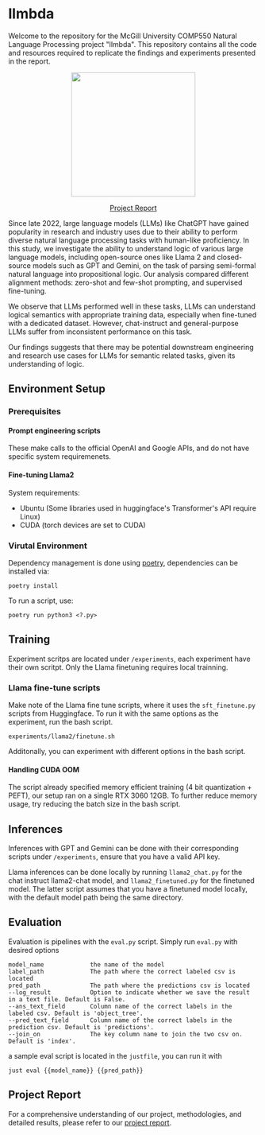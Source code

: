 # llmbda
Welcome to the  repository for the McGill University COMP550 Natural Language Processing project "llmbda". This repository contains all the code and resources required to replicate the findings and experiments presented in the report.

<p align='center'>
  <img src="https://github.com/SamZhang02/llmbda/assets/112342947/b1b7fa0e-3a19-4b24-8465-e2918ec47c0c" width=250/>
</p>

<p align="center">
    <a href="https://github.com/SamZhang02/report/Report.pdf">Project Report</a>
</p>

Since late 2022, large language models (LLMs) like ChatGPT have gained popularity in research and industry uses due to their ability to perform diverse natural language processing tasks with human-like proficiency. In this study, we investigate the ability to understand logic of various large language models, including open-source ones like Llama 2 and closed-source models such as GPT and Gemini, on the task of parsing semi-formal natural language into propositional logic. Our analysis compared different alignment methods: zero-shot and few-shot prompting, and supervised fine-tuning. 

We observe that LLMs performed well in these tasks, LLMs can understand logical semantics with appropriate training data, especially when fine-tuned with a dedicated dataset. However, chat-instruct and general-purpose LLMs suffer from inconsistent performance on this task.

Our findings suggests that there may be potential downstream engineering and research use cases for LLMs for semantic related tasks, given its understanding of logic. 

## Environment Setup
### Prerequisites

#### Prompt engineering scripts 
These make calls to the official OpenAI and Google APIs, and do not have specific system requiremenets. 

#### Fine-tuning Llama2  
System requirements:
- Ubuntu (Some libraries used in huggingface's Transformer's API require Linux)
- CUDA (torch devices are set to CUDA)

### Virutal Environment
Dependency management is done using [poetry](https://python-poetry.org/docs/basic-usage/), dependencies can be installed via:

```shell
poetry install
```

To run a script, use: 

```shell
poetry run python3 <?.py>
```

## Training 
Experiment scritps are located under `/experiments`, each experiment have their own scritpt. Only the Llama finetuning requires local trainning. 

### Llama fine-tune scripts 
Make note of the Llama fine tune scripts, where it uses the `sft_finetune.py` scripts from Huggingface. To run it with the same options as the experiment, run the bash script.

```shell
experiments/llama2/finetune.sh
````

Additonally, you can experiment with different options in the bash script. 

#### Handling CUDA OOM
The script already specified memory efficient training (4 bit quantization + PEFT), our setup ran on a single RTX 3060 12GB. To further reduce memory usage, try reducing the batch size in the bash script. 

## Inferences 
Inferences with GPT and Gemini can be done with their corresponding scripts under `/experiments`, ensure that you have a valid API key. 

Llama inferences can be done locally by running `llama2_chat.py` for the chat instruct llama2-chat model, and `llama2_finetuned.py` for the finetuned model. The latter script assumes that you have a finetuned model locally, with the default model path being the same directory. 

## Evaluation
Evaluation is pipelines with the `eval.py` script. Simply run `eval.py` with desired options 

```shell
model_name             the name of the model 
label_path             The path where the correct labeled csv is located 
pred_path              The path where the predictions csv is located 
--log_result           Option to indicate whether we save the result in a text file. Default is False. 
--ans_text_field       Column name of the correct labels in the labeled csv. Default is 'object_tree'.
--pred_text_field      Column name of the correct labels in the prediction csv. Default is 'predictions'.
--join_on              The key column name to join the two csv on. Default is 'index'.
```

a sample eval script is located in the `justfile`, you can run it with 

```shell
just eval {{model_name}} {{pred_path}}
```
## Project Report 
For a comprehensive understanding of our project, methodologies, and detailed results, please refer to our [project report](https://github.com/SamZhang02/report/Report.pdf).

